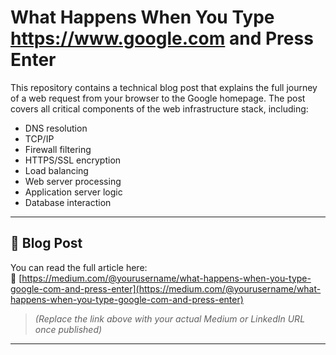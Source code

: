 # What Happens When You Type https://www.google.com and Press Enter

This repository contains a technical blog post that explains the full journey of a web request from your browser to the Google homepage. The post covers all critical components of the web infrastructure stack, including:

- DNS resolution
- TCP/IP
- Firewall filtering
- HTTPS/SSL encryption
- Load balancing
- Web server processing
- Application server logic
- Database interaction

---

## 📝 Blog Post

You can read the full article here:  
🔗 [https://medium.com/@yourusername/what-happens-when-you-type-google-com-and-press-enter](https://medium.com/@yourusername/what-happens-when-you-type-google-com-and-press-enter)

> *(Replace the link above with your actual Medium or LinkedIn URL once published)*

---